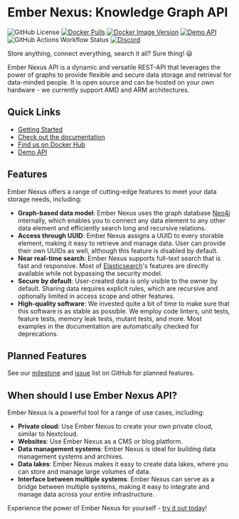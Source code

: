 # Ember Nexus: Knowledge Graph API

![GitHub License](https://img.shields.io/github/license/ember-nexus/api)
[![Docker Pulls](https://img.shields.io/docker/pulls/embernexus/api?logo=docker&label=Docker%20pulls&color=%232496ed)](https://hub.docker.com/r/embernexus/api)
[![Docker Image Version](https://img.shields.io/docker/v/embernexus/api?sort=semver)](https://hub.docker.com/r/embernexus/api)
[![Demo API](https://img.shields.io/website?url=https%3A%2F%2Freference-dataset.ember-nexus.dev%2F&label=Demo%20API)](https://reference-dataset.ember-nexus.dev/)
![GitHub Actions Workflow Status](https://img.shields.io/github/actions/workflow/status/ember-nexus/api/ci-test.yml?label=CI)
[![Discord](https://img.shields.io/discord/1135243882360221787?logo=discord&label=Discord&color=%235865f2)](https://discord.gg/qbQFBrJrRC)

Store anything, connect everything, search it all? Sure thing! 😃

Ember Nexus API is a dynamic and versatile REST-API that leverages the power of graphs to provide flexible and secure
data storage and retrieval for data-minded people. It is open source and can be hosted on your own hardware - we
currently support AMD and ARM architectures.

## Quick Links

- [Getting Started](https://ember-nexus.github.io/api/#/getting-started/tech-stack)
- [Check out the documentation](https://ember-nexus.github.io/api)
- [Find us on Docker Hub](https://hub.docker.com/r/embernexus/api)
- [Demo API](https://reference-dataset.ember-nexus.dev/)

## Features

Ember Nexus offers a range of cutting-edge features to meet your data storage needs, including:

- **Graph-based data model**: Ember Nexus uses the graph database [Neo4j](https://neo4j.com/) internally, which enables
  you to connect any data element to any other data element and efficiently search long and recursive relations.
- **Access through UUID**: Ember Nexus assigns a UUID to every storable element, making it easy to retrieve and manage
  data. User can provide their own UUIDs as well, although this feature is disabled by default.
- **Near real-time search**: Ember Nexus supports full-text search that is fast and responsive. Most of
  [Elasticsearch](https://www.elastic.co/elasticsearch/)'s features are directly available while not bypassing the
  security model.
- **Secure by default**: User-created data is only visible to the owner by default. Sharing data requires explicit
  rules, which are recursive and optionally limited in access scope and other features.
- **High-quality software**: We invested quite a bit of time to make sure that this software is as stable as possible.
  We employ code linters, unit tests, feature tests, memory leak tests, mutant tests, and more. Most examples in the
  documentation are automatically checked for deprecations.

## Planned Features

See our [milestone](https://github.com/ember-nexus/api/milestones) and
[issue](https://github.com/ember-nexus/api/issues) list on GitHub for planned features.

## When should I use Ember Nexus API?

Ember Nexus is a powerful tool for a range of use cases, including:

- **Private cloud**: Use Ember Nexus to create your own private cloud, similar to Nextcloud.
- **Websites**: Use Ember Nexus as a CMS or blog platform.
- **Data management systems**: Ember Nexus is ideal for building data management systems and archives.
- **Data lakes**: Ember Nexus makes it easy to create data lakes, where you can store and manage large volumes of data.
- **Interface between multiple systems**: Ember Nexus can serve as a bridge between multiple systems, making it easy to
  integrate and manage data across your entire infrastructure.

Experience the power of Ember Nexus for yourself - [try it out today](https://ember-nexus.github.io/api/#/)!
